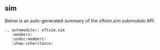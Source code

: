 ## sim

Below is an auto-generated summary of the xftsim.sim submodule API.

```{eval-rst}
.. automodule:: xftsim.sim
   :members:
   :undoc-members:
   :show-inheritance:
```